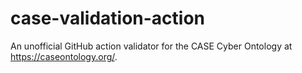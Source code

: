 # case-validation-action
An unofficial GitHub action validator for the CASE Cyber Ontology at https://caseontology.org/.
